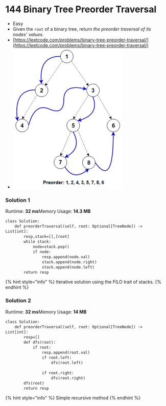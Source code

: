 # 144 Binary Tree Preorder Traversal

* Easy
* Given the `root` of a binary tree, return _the preorder traversal of its nodes' values_.
* [https://leetcode.com/problems/binary-tree-preorder-traversal/](https://leetcode.com/problems/binary-tree-preorder-traversal/)
* ![](<../../.gitbook/assets/image (1) (1) (1) (1) (1) (1).png>)

### Solution 1

Runtime: **32 ms**Memory Usage: **14.3 MB**

```
class Solution:
    def preorderTraversal(self, root: Optional[TreeNode]) -> List[int]:
        resp,stack=[],[root]
        while stack:
            node=stack.pop()
            if node:
                resp.append(node.val)
                stack.append(node.right)
                stack.append(node.left)
        return resp
```

{% hint style="info" %}
Iterative solution using the FILO trait of stacks.&#x20;
{% endhint %}

### Solution 2

Runtime: **32 ms**Memory Usage: **14 MB**

```
class Solution:
    def preorderTraversal(self, root: Optional[TreeNode]) -> List[int]:
        resp=[]
        def dfs(root):
            if root:
                resp.append(root.val)
                if root.left:
                    dfs(root.left)
                    
                if root.right:
                    dfs(root.right)
        dfs(root)
        return resp
```

{% hint style="info" %}
Simple recursive method&#x20;
{% endhint %}
